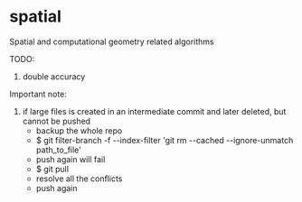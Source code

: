 # spatial
Spatial and computational geometry related algorithms

TODO:
1. double accuracy

Important note:
1. if large files is created in an intermediate commit and later deleted, but cannot be pushed
   - backup the whole repo
   - $ git filter-branch -f --index-filter 'git rm --cached --ignore-unmatch path_to_file'
   - push again will fail
   - $ git pull
   - resolve all the conflicts
   - push again
